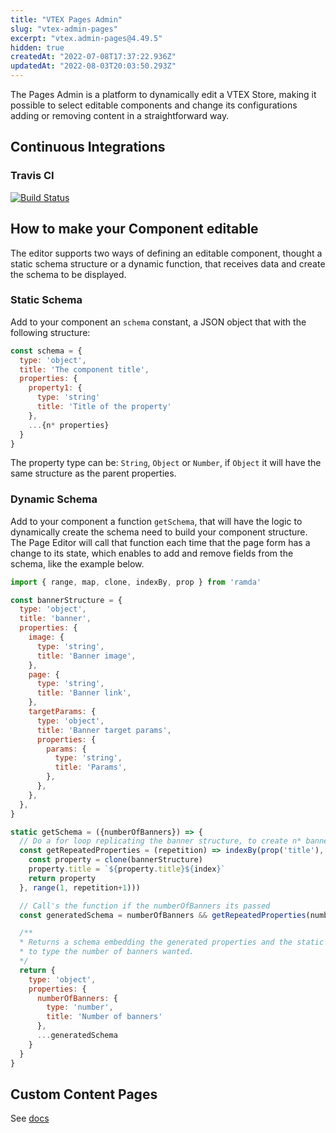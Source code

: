 ```yaml
---
title: "VTEX Pages Admin"
slug: "vtex-admin-pages"
excerpt: "vtex.admin-pages@4.49.5"
hidden: true
createdAt: "2022-07-08T17:37:22.936Z"
updatedAt: "2022-08-03T20:03:50.293Z"
---
```

The Pages Admin is a platform to dynamically edit a VTEX Store, making it possible to select editable components and change its configurations adding or removing content in a straightforward way.

## Continuous Integrations

### Travis CI

[![Build Status](https://travis-ci.org/vtex-apps/pages-editor.svg?branch=master)](https://travis-ci.org/vtex-apps/pages-editor)

## How to make your Component editable

The editor supports two ways of defining an editable component, thought a static schema structure or a dynamic function, that receives data and create the schema to be displayed.

### Static Schema

Add to your component an `schema` constant, a JSON object that with the following structure:

```javascript
const schema = {
  type: 'object',
  title: 'The component title',
  properties: {
    property1: {
      type: 'string'
      title: 'Title of the property'
    },
    ...{n* properties}
  }
}
```

The property type can be: `String`, `Object` or `Number`, if `Object` it will have the same structure as the parent properties.

### Dynamic Schema

Add to your component a function `getSchema`, that will have the logic to dynamically create the schema need to build your component structure. The Page Editor will call that function each time that the page form has a change to its state, which enables to add and remove fields from the schema, like the example below.

```javascript
import { range, map, clone, indexBy, prop } from 'ramda'

const bannerStructure = {
  type: 'object',
  title: 'banner',
  properties: {
    image: {
      type: 'string',
      title: 'Banner image',
    },
    page: {
      type: 'string',
      title: 'Banner link',
    },
    targetParams: {
      type: 'object',
      title: 'Banner target params',
      properties: {
        params: {
          type: 'string',
          title: 'Params',
        },
      },
    },
  },
}

static getSchema = ({numberOfBanners}) => {
  // Do a for loop replicating the banner structure, to create n* banners
  const getRepeatedProperties = (repetition) => indexBy(prop('title'), map((index) => {
    const property = clone(bannerStructure)
    property.title = `${property.title}${index}`
    return property
  }, range(1, repetition+1)))

  // Call's the function if the numberOfBanners its passed
  const generatedSchema = numberOfBanners && getRepeatedProperties(numberOfBanners)

  /**
  * Returns a schema embedding the generated properties and the static property needed
  * to type the number of banners wanted.
  */
  return {
    type: 'object',
    properties: {
      numberOfBanners: {
        type: 'number',
        title: 'Number of banners'
      },
      ...generatedSchema
    }
  }
}
```

## Custom Content Pages

See [docs](https://github.com/vtex-apps/admin-pages/blob/master/docs/CONTENT_PAGE.md)